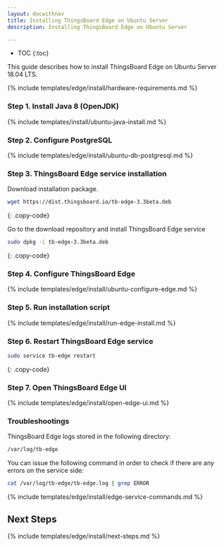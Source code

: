```yaml
---
layout: docwithnav
title: Installing ThingsBoard Edge on Ubuntu Server
description: Installing ThingsBoard Edge on Ubuntu Server

---
```


* TOC
{:toc}

This guide describes how to install ThingsBoard Edge on Ubuntu Server 18.04 LTS.

{% include templates/edge/install/hardware-requirements.md %}

### Step 1. Install Java 8 (OpenJDK) 

{% include templates/install/ubuntu-java-install.md %}

### Step 2. Configure PostgreSQL

{% include templates/edge/install/ubuntu-db-postgresql.md %}

### Step 3. ThingsBoard Edge service installation

Download installation package.

```bash
wget https://dist.thingsboard.io/tb-edge-3.3beta.deb
```
{: .copy-code}

Go to the download repository and install ThingsBoard Edge service

```bash
sudo dpkg -i tb-edge-3.3beta.deb
```
{: .copy-code}

### Step 4. Configure ThingsBoard Edge

{% include templates/edge/install/ubuntu-configure-edge.md %}

### Step 5. Run installation script

{% include templates/edge/install/run-edge-install.md %} 

### Step 6. Restart ThingsBoard Edge service

```bash
sudo service tb-edge restart
```
{: .copy-code}

### Step 7. Open ThingsBoard Edge UI

{% include templates/edge/install/open-edge-ui.md %} 

### Troubleshootings

ThingsBoard Edge logs stored in the following directory:
 
```bash
/var/log/tb-edge
```

You can issue the following command in order to check if there are any errors on the service side:
 
```bash
cat /var/log/tb-edge/tb-edge.log | grep ERROR
```

{% include templates/edge/install/edge-service-commands.md %} 

## Next Steps

{% include templates/edge/install/next-steps.md %}
